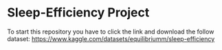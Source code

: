 # Sleep-Efficiency Project
 To start this repository you have to click the link and download the follow dataset: https://www.kaggle.com/datasets/equilibriumm/sleep-efficiency
